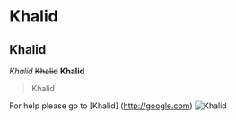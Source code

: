 # Khalid
## Khalid
*Khalid*
~~Khalid~~
**Khalid**
> Khalid 



For help please go to [Khalid] (http://google.com)
![Khalid](https://www.akc.org/wp-content/uploads/2017/11/Shiba-Inu-standing-in-profile-outdoors.jpg)
